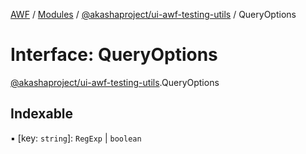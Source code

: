 [AWF](../README.md) / [Modules](../modules.md) / [@akashaproject/ui-awf-testing-utils](../modules/akashaproject_ui_awf_testing_utils.md) / QueryOptions

# Interface: QueryOptions

[@akashaproject/ui-awf-testing-utils](../modules/akashaproject_ui_awf_testing_utils.md).QueryOptions

## Indexable

▪ [key: `string`]: `RegExp` \| `boolean`
